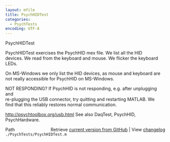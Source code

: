 ```yaml
---
layout: mfile
title: PsychHIDTest
categories:
  - PsychTests
encoding: UTF-8
---
```


PsychHIDTest  

PsychHIDTest exercises the PsychHID mex file. We list all the HID  
devices. We read from the keyboard and mouse. We flicker the keyboard  
LEDs.  

On MS-Windows we only list the HID devices, as mouse and keyboard are  
not really accessible for PsychHID on MS-Windows.  

NOT RESPONDING? If PsychHID is not responding, e.g. after unplugging and  
re-plugging the USB connector, try quitting and restarting MATLAB. We  
find that this reliably restores normal communication.  

<http://psychtoolbox.org/usb.html>
See also DaqTest, PsychHID, PsychHardware.  


<div class="code_header" style="text-align:right;">
  <span style="float:left;">Path&nbsp;&nbsp;</span> <span class="counter">Retrieve <a href=
  "https://raw.github.com/Psychtoolbox-3/Psychtoolbox-3/beta/./PsychTests/PsychHIDTest.m">current version from GitHub</a> | View <a href=
  "https://github.com/Psychtoolbox-3/Psychtoolbox-3/commits/beta/./PsychTests/PsychHIDTest.m">changelog</a></span>
</div>
<div class="code">
  <code>./PsychTests/PsychHIDTest.m</code>
</div>
